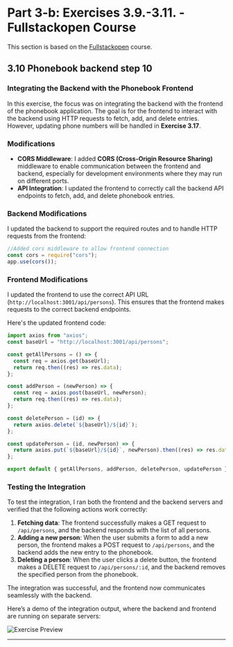 # Part 3-b: Exercises 3.9.-3.11. - Fullstackopen Course

This section is based on the [Fullstackopen](https://fullstackopen.com/en/part3/deploying_app_to_internet#exercises-3-9-3-11) course.


## 3.10 Phonebook backend step 10

### Integrating the Backend with the Phonebook Frontend

In this exercise, the focus was on integrating the backend with the frontend of the phonebook application. The goal is for the frontend to interact with the backend using HTTP requests to fetch, add, and delete entries. However, updating phone numbers will be handled in **Exercise 3.17**.

### Modifications

- **CORS Middleware**: I added **CORS (Cross-Origin Resource Sharing)** middleware to enable communication between the frontend and backend, especially for development environments where they may run on different ports.
- **API Integration**: I updated the frontend to correctly call the backend API endpoints to fetch, add, and delete phonebook entries.

### Backend Modifications

I updated the backend to support the required routes and to handle HTTP requests from the frontend:

```javascript
//Added cors middleware to allow frontend connection
const cors = require("cors");
app.use(cors());
```

### Frontend Modifications

I updated the frontend to use the correct API URL (`http://localhost:3001/api/persons`). This ensures that the frontend makes requests to the correct backend endpoints.

Here's the updated frontend code:

```javascript
import axios from "axios";
const baseUrl = "http://localhost:3001/api/persons";

const getAllPersons = () => {
  const req = axios.get(baseUrl);
  return req.then((res) => res.data);
};

const addPerson = (newPerson) => {
  const req = axios.post(baseUrl, newPerson);
  return req.then((res) => res.data);
};

const deletePerson = (id) => {
  return axios.delete(`${baseUrl}/${id}`);
};

const updatePerson = (id, newPerson) => {
  return axios.put(`${baseUrl}/${id}`, newPerson).then((res) => res.data);
};

export default { getAllPersons, addPerson, deletePerson, updatePerson };
```

### Testing the Integration

To test the integration, I ran both the frontend and the backend servers and verified that the following actions work correctly:

1. **Fetching data**: The frontend successfully makes a GET request to `/api/persons`, and the backend responds with the list of all persons.
2. **Adding a new person**: When the user submits a form to add a new person, the frontend makes a POST request to `/api/persons`, and the backend adds the new entry to the phonebook.
3. **Deleting a person**: When the user clicks a delete button, the frontend makes a DELETE request to `/api/persons/:id`, and the backend removes the specified person from the phonebook.

The integration was successful, and the frontend now communicates seamlessly with the backend.

Here’s a demo of the integration output, where the backend and frontend are running on separate servers:

![Exercise Preview](assets/part-3-exercise-3.9.gif)


---
